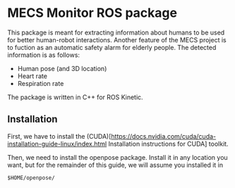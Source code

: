 # MECS Monitor ROS package
This package is meant for extracting information about humans to be used for better human-robot interactions.
Another feature of the MECS project is to fuction as an automatic safety alarm for elderly people. The detected information is as follows:
- Human pose (and 3D location)
- Heart rate
- Respiration rate

The package is written in C++ for ROS Kinetic.

## Installation
First, we have to install the (CUDA)[https://docs.nvidia.com/cuda/cuda-installation-guide-linux/index.html Installation instructions for CUDA] toolkit.

Then, we need to install the openpose package. Install it in any location you want, but for the remainder of this guide, we will assume you installed it in
```
$HOME/openpose/
```